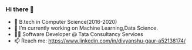 ### Hi there 👋




- 🔭 B.tech in Computer Science(2016-2020)
- 🌱 I’m currently working on Machine Learning,Data Science.
- 👨‍💻 Software Developer @ Tata Consultancy Services
- 📫 Reach me: https://www.linkedin.com/in/divyanshu-gaur-a52138174/

